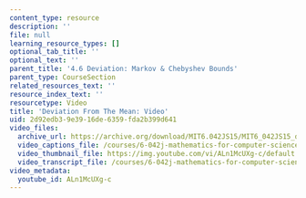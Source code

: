 ```yaml
---
content_type: resource
description: ''
file: null
learning_resource_types: []
optional_tab_title: ''
optional_text: ''
parent_title: '4.6 Deviation: Markov & Chebyshev Bounds'
parent_type: CourseSection
related_resources_text: ''
resource_index_text: ''
resourcetype: Video
title: 'Deviation From The Mean: Video'
uid: 2d92edb3-9e39-16de-6359-fda2b399d641
video_files:
  archive_url: https://archive.org/download/MIT6.042JS15/MIT6_042JS15_deviation_intro_ipod.mp4
  video_captions_file: /courses/6-042j-mathematics-for-computer-science-spring-2015/1363d15374455044b669875bf2d5a3b2_ALn1McUXg-c.vtt
  video_thumbnail_file: https://img.youtube.com/vi/ALn1McUXg-c/default.jpg
  video_transcript_file: /courses/6-042j-mathematics-for-computer-science-spring-2015/ca31bf10f593a1bc88c2f2d23c1a2ec2_ALn1McUXg-c.pdf
video_metadata:
  youtube_id: ALn1McUXg-c
---
```

